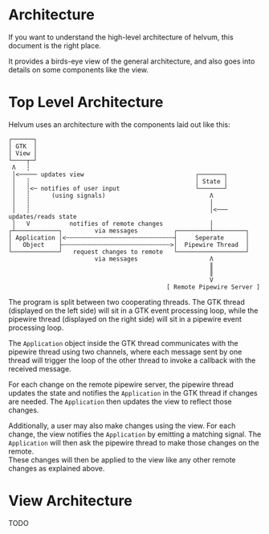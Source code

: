 # Architecture
If you want to understand the high-level architecture of helvum,
this document is the right place.

It provides a birds-eye view of the general architecture, and also goes into details on some
components like the view.

# Top Level Architecture
Helvum uses an architecture with the components laid out like this:

```
┌──────┐
│ GTK  │
│ View │
└────┬─┘
 Λ   ┆
 │<───── updates view                               ┌───────┐
 │   ┆                                              │ State │
 │   ┆<─ notifies of user input                     └───────┘
 │   ┆      (using signals)                             Λ
 │   ┆                                                  │
 │   ┆                                                  │<─── updates/reads state
 │   V           notifies of remote changes             │
┌┴────────────┐         via messages          ┌─────────┴─────────┐
│ Application │<╌╌╌╌╌╌╌╌╌╌╌╌╌╌╌╌╌╌╌╌╌╌╌╌╌╌╌╌╌╌┤     Seperate      │
│   Object    ├╌╌╌╌╌╌╌╌╌╌╌╌╌╌╌╌╌╌╌╌╌╌╌╌╌╌╌╌╌╌>│  Pipewire Thread  │
└─────────────┘   request changes to remote   └───────────────────┘
                        via messages                    Λ
                                                        ║
                                                        ║
                                                        V
                                            [ Remote Pipewire Server ]
```
The program is split between two cooperating threads.
The GTK thread (displayed on the left side) will sit in a GTK event processing loop, while the pipewire thread (displayed on the right side) will sit in a pipewire event processing loop.

The `Application` object inside the GTK thread communicates with the pipewire thread using two channels,
where each message sent by one thread will trigger the loop of the other thread to invoke a callback
with the received message.

For each change on the remote pipewire server, the pipewire thread updates the state and notifies
the `Application` in the GTK thread if changes are needed.
The `Application` then updates the view to reflect those changes.

Additionally, a user may also make changes using the view.
For each change, the view notifies the `Application` by emitting a matching signal.
The `Application` will then ask the pipewire thread to make those changes on the remote. \
These changes will then be applied to the view like any other remote changes as explained above.

# View Architecture
TODO